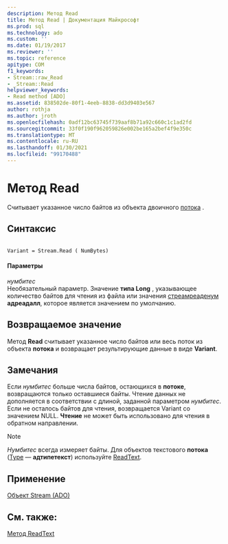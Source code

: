 ```yaml
---
description: Метод Read
title: Метод Read | Документация Майкрософт
ms.prod: sql
ms.technology: ado
ms.custom: ''
ms.date: 01/19/2017
ms.reviewer: ''
ms.topic: reference
apitype: COM
f1_keywords:
- Stream::raw_Read
- _Stream::Read
helpviewer_keywords:
- Read method [ADO]
ms.assetid: 838502de-80f1-4eeb-8838-dd3d9403e567
author: rothja
ms.author: jroth
ms.openlocfilehash: 0adf12bc63745f739aaf8b71a92c660c1c1ad2fd
ms.sourcegitcommit: 33f0f190f962059826e002be165a2bef4f9e350c
ms.translationtype: MT
ms.contentlocale: ru-RU
ms.lasthandoff: 01/30/2021
ms.locfileid: "99170488"
---
```

# <a name="read-method"></a>Метод Read
Считывает указанное число байтов из объекта двоичного [потока](./stream-object-ado.md) .  
  
## <a name="syntax"></a>Синтаксис  
  
```  
  
Variant = Stream.Read ( NumBytes)  
```  
  
#### <a name="parameters"></a>Параметры  
 *нумбитес*  
 Необязательный параметр. Значение **типа Long** , указывающее количество байтов для чтения из файла или значения [стреамреаденум](./streamreadenum.md) **адреадалл**, которое является значением по умолчанию.  
  
## <a name="return-value"></a>Возвращаемое значение  
 Метод **Read** считывает указанное число байтов или весь поток из объекта **потока** и возвращает результирующие данные в виде **Variant**.  
  
## <a name="remarks"></a>Замечания  
 Если *нумбитес* больше числа байтов, остающихся в **потоке**, возвращаются только оставшиеся байты. Чтение данных не дополняется в соответствии с длиной, заданной параметром *нумбитес*. Если не осталось байтов для чтения, возвращается Variant со значением NULL. **Чтение** не может быть использовано для чтения в обратном направлении.  
  
> [!NOTE]
>  *Нумбитес* всегда измеряет байты. Для объектов текстового **потока** ([Type](./type-property-ado-stream.md) — **адтипетекст**) используйте [ReadText](./readtext-method.md).  
  
## <a name="applies-to"></a>Применение  
 [Объект Stream (ADO)](./stream-object-ado.md)  
  
## <a name="see-also"></a>См. также:  
 [Метод ReadText](./readtext-method.md)